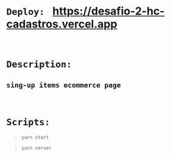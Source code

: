 # `Deploy: ` https://desafio-2-hc-cadastros.vercel.app

<br>

# `Description:`

## **`sing-up items ecommerce page`**

<br>

# `Scripts:`

> `yarn start`

> `yarn server`

